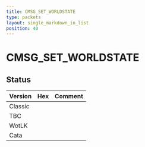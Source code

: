 ```yaml
---
title: CMSG_SET_WORLDSTATE
type: packets
layout: single_markdown_in_list
position: 40
---
```


# CMSG_SET_WORLDSTATE

## Status

Version | Hex | Comment
---------- | ---------- | ---------- 
Classic |  |  
TBC |  |  
WotLK |  |  
Cata |  |  
